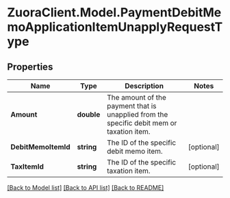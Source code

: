 # ZuoraClient.Model.PaymentDebitMemoApplicationItemUnapplyRequestType

## Properties

Name | Type | Description | Notes
------------ | ------------- | ------------- | -------------
**Amount** | **double** | The amount of the payment that is unapplied from the specific debit mem or taxation item.  | 
**DebitMemoItemId** | **string** | The ID of the specific debit memo item.  | [optional] 
**TaxItemId** | **string** | The ID of the specific taxation item.  | [optional] 

[[Back to Model list]](../README.md#documentation-for-models) [[Back to API list]](../README.md#documentation-for-api-endpoints) [[Back to README]](../README.md)

